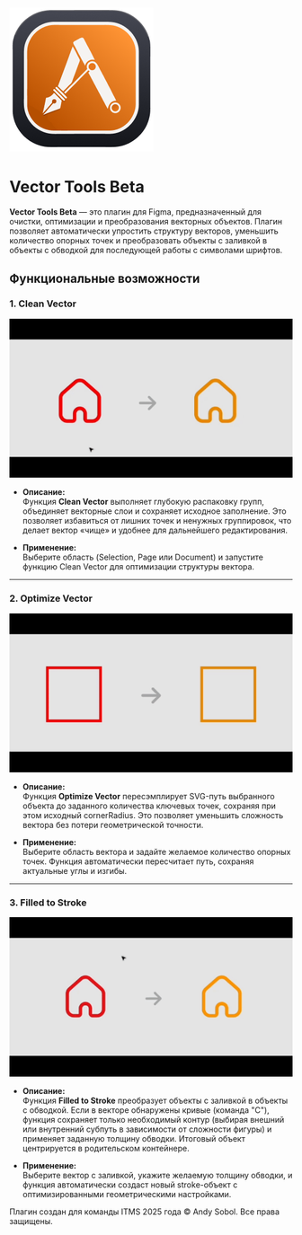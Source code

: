 # ![Vector Tools Beta](./iconApp.png) 
# Vector Tools Beta

**Vector Tools Beta** — это плагин для Figma, предназначенный для очистки, оптимизации и преобразования векторных объектов. Плагин позволяет автоматически упростить структуру векторов, уменьшить количество опорных точек и преобразовать объекты с заливкой в объекты с обводкой для последующей работы с символами шрифтов.

## Функциональные возможности

### 1. Clean Vector

![Clean Vector](./screenshots/clean.gif)

- **Описание:**  
  Функция **Clean Vector** выполняет глубокую распаковку групп, объединяет векторные слои и сохраняет исходное заполнение. Это позволяет избавиться от лишних точек и ненужных группировок, что делает вектор «чище» и удобнее для дальнейшего редактирования.
  
- **Применение:**  
  Выберите область (Selection, Page или Document) и запустите функцию Clean Vector для оптимизации структуры вектора.

---

### 2. Optimize Vector

![Optimize Vector](./screenshots/optimize.gif)

- **Описание:**  
  Функция **Optimize Vector** пересэмплирует SVG-путь выбранного объекта до заданного количества ключевых точек, сохраняя при этом исходный cornerRadius. Это позволяет уменьшить сложность вектора без потери геометрической точности.
  
- **Применение:**  
  Выберите область вектора и задайте желаемое количество опорных точек. Функция автоматически пересчитает путь, сохраняя актуальные углы и изгибы.

---

### 3. Filled to Stroke

![Filled to Stroke](./screenshots/filled.gif)

- **Описание:**  
  Функция **Filled to Stroke** преобразует объекты с заливкой в объекты с обводкой. Если в векторе обнаружены кривые (команда "C"), функция сохраняет только необходимый контур (выбирая внешний или внутренний субпуть в зависимости от сложности фигуры) и применяет заданную толщину обводки. Итоговый объект центрируется в родительском контейнере.
  
- **Применение:**  
  Выберите вектор с заливкой, укажите желаемую толщину обводки, и функция автоматически создаст новый stroke-объект с оптимизированными геометрическими настройками.

Плагин создан для команды ITMS 2025 года ©️ Andy Sobol. Все права защищены.
